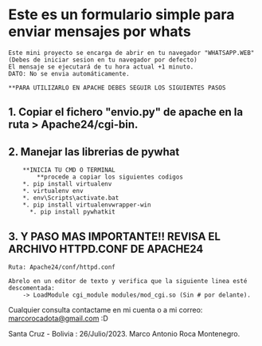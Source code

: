 # Este es un formulario simple para enviar mensajes por whats
    Este mini proyecto se encarga de abrir en tu navegador "WHATSAPP.WEB" (Debes de iniciar sesion en tu navegador por defecto)
    El mensaje se ejecutará de tu hora actual +1 minuto.
    DATO: No se envia automáticamente.

 	**PARA UTILIZARLO EN APACHE DEBES SEGUIR LOS SIGUIENTES PASOS
##    1. Copiar el fichero "envio.py" de apache en la ruta > Apache24/cgi-bin. 

 ##   2. Manejar las librerias de pywhat
        **INICIA TU CMD O TERMINAL
            **procede a copiar los siguientes codigos
        *. pip install virtualenv
        *. virtualenv env
        *. env\Scripts\activate.bat
        *. pip install virtualenvwrapper-win
	      *. pip install pywhatkit

  ##  3. Y PASO MAS IMPORTANTE!! REVISA EL ARCHIVO HTTPD.CONF DE APACHE24
	Ruta: Apache24/conf/httpd.conf
	
	Abrelo en un editor de texto y verifica que la siguiente linea esté descomentada: 
		-> LoadModule cgi_module modules/mod_cgi.so (Sin # por delante).

Cualquier consulta contactame en mi cuenta o a mi correo:
	marcorocadota@gmail.com :D

Santa Cruz - Bolivia : 26/Julio/2023.
Marco Antonio Roca Montenegro.
